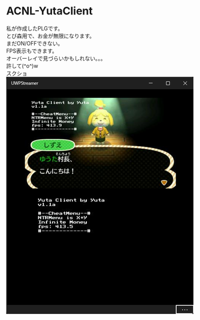# ACNL-YutaClient
私が作成したPLGです。<br>
とび森用で、お金が無限になります。<br>
まだON/OFFできない。<br>
FPS表示もできます。<br>
オーバーレイで見づらいかもしれない。。。<br>
許して(^o^)w<br>
スクショ<br>
<img src="img.png">
